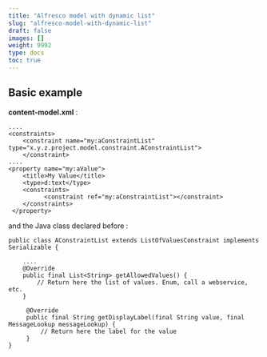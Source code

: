 ```yaml
---
title: "Alfresco model with dynamic list"
slug: "alfresco-model-with-dynamic-list"
draft: false
images: []
weight: 9992
type: docs
toc: true
---
```


## Basic example
**content-model.xml** :

    ....
    <constraints>
        <constraint name="my:aConstraintList" type="x.y.z.project.model.constraint.AConstraintList">
        </constraint>
    ....
    <property name="my:aValue">
        <title>My Value</title>
        <type>d:text</type>
        <constraints>
              <constraint ref="my:aConstraintList"></constraint>
        </constraints>
     </property>

and the Java class declared before :
        
    public class AConstraintList extends ListOfValuesConstraint implements Serializable {

        ....
        @Override
        public final List<String> getAllowedValues() {
            // Return here the list of values. Enum, call a webservice, etc.
        }

         @Override
         public final String getDisplayLabel(final String value, final MessageLookup messageLookup) {
             // Return here the label for the value
         }
    }

